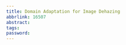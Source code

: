 ```yaml
---
title: Domain Adaptation for Image Dehazing
abbrlink: 16507
abstract:
tags:
password:
---
```



<!--more-->

